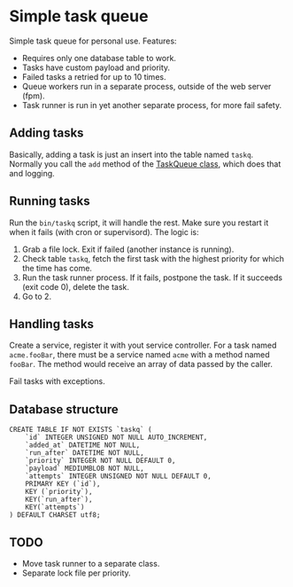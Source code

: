 # Simple task queue

Simple task queue for personal use.  Features:

- Requires only one database table to work.
- Tasks have custom payload and priority.
- Failed tasks a retried for up to 10 times.
- Queue workers run in a separate process, outside of the web server (fpm).
- Task runner is run in yet another separate process, for more fail safety.


## Adding tasks

Basically, adding a task is just an insert into the table named `taskq`.  Normally you call the `add` method of the [TaskQueue class](src/TaskQueue.php), which does that and logging.


## Running tasks

Run the `bin/taskq` script, it will handle the rest.  Make sure you restart it when it fails (with cron or supervisord).  The logic is:

1. Grab a file lock.  Exit if failed (another instance is running).
2. Check table `taskq`, fetch the first task with the highest priority for which the time has come.
3. Run the task runner process.  If it fails, postpone the task.  If it succeeds (exit code 0), delete the task.
4. Go to 2.


## Handling tasks

Create a service, register it with yout service controller.  For a task named `acme.fooBar`, there must be a service named `acme` with a method named `fooBar`.  The method would receive an array of data passed by the caller.

Fail tasks with exceptions.


## Database structure

```
CREATE TABLE IF NOT EXISTS `taskq` (
    `id` INTEGER UNSIGNED NOT NULL AUTO_INCREMENT,
    `added_at` DATETIME NOT NULL,
    `run_after` DATETIME NOT NULL,
    `priority` INTEGER NOT NULL DEFAULT 0,
    `payload` MEDIUMBLOB NOT NULL,
    `attempts` INTEGER UNSIGNED NOT NULL DEFAULT 0,
    PRIMARY KEY (`id`),
    KEY (`priority`),
    KEY(`run_after`),
    KEY(`attempts`)
) DEFAULT CHARSET utf8;
```


## TODO

- Move task runner to a separate class.
- Separate lock file per priority.
